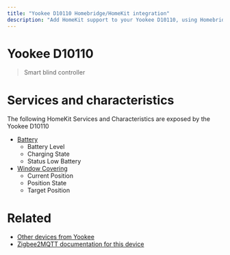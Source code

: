 ```yaml
---
title: "Yookee D10110 Homebridge/HomeKit integration"
description: "Add HomeKit support to your Yookee D10110, using Homebridge, Zigbee2MQTT and homebridge-z2m."
---
```

<!---
This file has been GENERATED using src/docgen/docgen.ts
DO NOT EDIT THIS FILE MANUALLY!
-->
# Yookee D10110
> Smart blind controller


# Services and characteristics
The following HomeKit Services and Characteristics are exposed by
the Yookee D10110

* [Battery](../../battery.md)
  * Battery Level
  * Charging State
  * Status Low Battery
* [Window Covering](../../cover.md)
  * Current Position
  * Position State
  * Target Position


# Related
* [Other devices from Yookee](../index.md#yookee)
* [Zigbee2MQTT documentation for this device](https://www.zigbee2mqtt.io/devices/D10110.html)